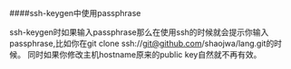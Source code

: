 ####ssh-keygen中使用passphrase

ssh-keygen时如果输入passphrase那么在使用ssh的时候就会提示你输入passphrase,比如你在git clone ssh://git@github.com/shaojwa/lang.git的时候。
同时如果你修改主机hostname原来的public key自然就不再有效。
